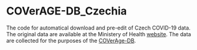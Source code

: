 # COVerAGE-DB_Czechia
The code for automatical download and pre-edit of Czech COVID-19 data. 
The original data are available at the Ministery of Health [website](onemocneni-aktualne.mzcr.cz/api/v2/covid-19).
The data are collected for the purposes of the [COVerAge-DB](github.com/timriffe/covid_age).
